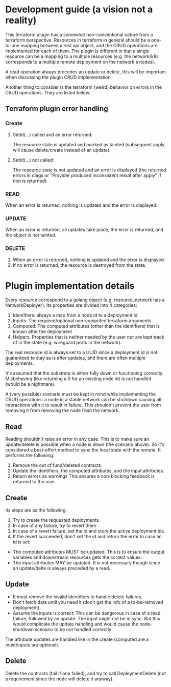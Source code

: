 # Development guide (a vision not a reality)

This terraform plugin has a somewhat non-conventional nature from a terraform perspective. Resources in terraform in general should be a one-to-one mapping between a rest api object, and the CRUD operations are implemented for each of them. The plugin is different in that a single resource can be a mapping to a multiple resources (e.g. the network/k8s corresponds to a multiple remote deployment on the network's nodes).

A read operation always precedes an update or delete, this will be important when discussing the plugin CRUD implementation.

Another thing to consider is the terraform (weird) behavior on errors in the CRUD operations. They are listed below.

## Terraform plugin error handling

### Create

1. SetId(...) called and an error returned:

    The resource state is updated and marked as tainted (subsequent apply will cause delete/create instead of an update).
2. SetId(...) not called:

    The resource state is not updated and an error is displayed (the returned errors in diags or "Provider produced inconsistent result after apply" if non is returned)

### READ

When an error is returned, nothing is updated and the error is displayed.

### UPDATE

When an error is returned, all updates take place, the error is returned, and the object is not tainted.

### DELETE

1. When an error is returned, nothing is updated and the error is displayed.
2. If no error is returned, the resource is destroyed from the state.

# Plugin implementation details

Every resource correspond to a golang object (e.g. resource_network has a NetworkDeployer). Its properties are divided into 4 categories:

1. Identifiers: always a map from a node id to a deployment id
2. Inputs: The required/optional non-computed terraform arguments
3. Computed: The computed attributes (other than the identifiers) that is known after the deployment
4. Helpers: Properties that is neither needed by the user nor are kept track of in the state (e.g. wireguard ports in the network).

The real resource id is always set to a UUID since a deployment id is not guaranteed to stay as is after updates, and there are often multiple deployments.

It's assumed that the substrate is either fully down or functioning correctly. Misbehaving (like returning a 0 for an existing node id) is not handled (would be a nightmare).

A (very possible) scenario must be kept in mind while implementing the CRUD operations: a node in a stable network can be shutdown causing all interactions with it to result in failure. This shouldn't prevent the user from removing it from removing the node from the network.

## Read

Reading shouldn't raise an error in any case. This is to make sure an update/delete is possible when a node is down (the scenario above). So it's considered a best-effort method to sync the local state with the remote. It performs the following:

1. Remove the out of fund/deleted contracts.
2. Update the identifiers, the computed attributes, and the input attributes.
3. Return errors as warnings
This ensures a non-blocking feedback is returned to the user.

## Create

Its steps are as the following:

1. Try to create the requested deployments
2. In case of any failure, try to revert them
3. In case of a revert failure, set the id and store the active deployment ids.
4. If the revert succeeded, don't set the id and return the error
In case an id is set:

- The computed attributes MUST be updated. This is to ensure the output variables and downstream resources gets the correct values.
- The input attributes MAY be updated. It is not necessary though since an update/delte is always preceded by a read.

## Update

- It must remove the invalid identifiers to handle delete failures.
- Don't fetch data until you need it (don't get the info of a to-be-removed deployment).
- Assume the inputs is correct: This can be dangerous in case of a read failure, followed by an update. The input might not be in sync. But this would complicate the update handling and would cause the node-shutdown scenario to be not handled correctly

The attribute updates are handled like in the create (computed are a must/inputs are optional).

## Delete

Delete the contracts (fail if one failed), and try to call DeploymentDelete (not a requirement since the node will delete it anyway).
